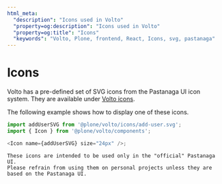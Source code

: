 ```yaml
---
html_meta:
  "description": "Icons used in Volto"
  "property=og:description": "Icons used in Volto"
  "property=og:title": "Icons"
  "keywords": "Volto, Plone, frontend, React, Icons, svg, pastanaga"
---
```


# Icons

Volto has a pre-defined set of SVG icons from the Pastanaga UI icon system.
They are available under [Volto icons](https://github.com/plone/volto/tree/master/src/icons).

The following example shows how to display one of these icons.

```js
import addUserSVG from '@plone/volto/icons/add-user.svg';
import { Icon } from '@plone/volto/components';

<Icon name={addUserSVG} size="24px" />;
```

```{note}
These icons are intended to be used only in the "official" Pastanaga UI.
Please refrain from using them on personal projects unless they are based on the Pastanaga UI.
```
